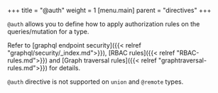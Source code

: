 +++
title = "@auth"
weight = 1
[menu.main]
    parent = "directives"
+++

`@auth` allows you to define how to apply authorization rules on the queries/mutation for a type.

Refer to [graphql endpoint security]({{< relref "graphql/security/_index.md">}}), [RBAC rules]({{< relref "RBAC-rules.md">}}) and [Graph traversal rules]({{< relref "graphtraversal-rules.md">}}) for details.


`@auth` directive is not supported on `union` and `@remote` types.

